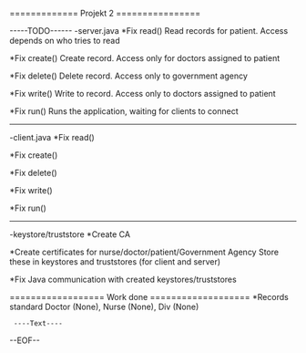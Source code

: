 ============= Projekt 2 ================

-----TODO------
-server.java
*Fix read()
 Read records for patient. Access depends on who tries to read

*Fix create()
 Create record. Access only for doctors assigned to patient

*Fix delete()
 Delete record. Access only to government agency

*Fix write()
 Write to record. Access only to doctors assigned to patient

*Fix run()
 Runs the application, waiting for clients to connect

-------------

-client.java
*Fix read()

*Fix create()

*Fix delete()

*Fix write()

*Fix run()


------------

-keystore/truststore
*Create CA

*Create certificates for nurse/doctor/patient/Government Agency
 Store these in keystores and truststores (for client and server)

*Fix Java communication with created keystores/truststores





================== Work done ===================
*Records standard
 Doctor (None), Nurse (None), Div (None)

     ----Text----
     
 --EOF--


